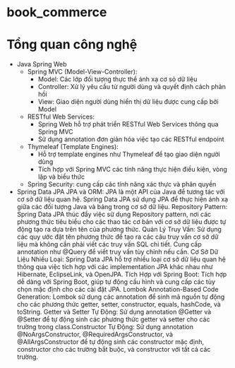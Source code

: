 # book_commerce
# Tổng quan công nghệ
- Java Spring Web
  + Spring MVC (Model-View-Controller):
     - Model: Các lớp đối tượng thực thể ánh xạ cơ sỏ dữ liệu
     - Controller: Xử lý yêu cầu từ người dùng và quyết định cách phản hồi
     - View: Giao diện người dùng hiển thị dữ liệu được cung cấp bởi Model
   + RESTful Web Services:
     - Spring Web hỗ trợ phát triển RESTful Web Services thông qua Spring MVC
     - Sử dụng annotation đơn giản hóa việc tạo các RESTful endpoint
   + Thymeleaf (Template Engines):
     - Hỗ trợ template engines như Thymeleaf để tạo giao diện người dùng
     - Tích hợp với Spring MVC các tính năng thực hiện điều kiện, vòng lặp và biểu thức
   + Spring Security: cung cấp các tính năng xác thực và phân quyền
- Spring Data JPA
JPA và ORM:
JPA là một API của Java để tương tác với cơ sở dữ liệu quan hệ.
Spring Data JPA sử dụng JPA để thực hiện ánh xạ giữa các đối tượng Java và bảng trong cơ sở dữ liệu.
Repository Pattern:
Spring Data JPA thúc đẩy việc sử dụng Repository pattern, nơi các phương thức tiêu biểu cho các thao tác cơ bản với cơ sở dữ liệu được tự động tạo ra dựa trên tên của phương thức.
Quản Lý Truy Vấn:
Sử dụng các quy ước đặt tên phương thức để tạo ra các câu truy vấn cơ sở dữ liệu mà không cần phải viết các truy vấn SQL chi tiết.
Cung cấp annotation như @Query để viết truy vấn tùy chỉnh nếu cần.
Cơ Sở Dữ Liệu Nhiều Loại:
Spring Data JPA hỗ trợ nhiều loại cơ sở dữ liệu quan hệ thông qua việc tích hợp với các implementation JPA khác nhau như Hibernate, EclipseLink, và OpenJPA.
Tích Hợp với Spring Boot:
Tích hợp dễ dàng với Spring Boot, giúp tự động cấu hình và cung cấp các tùy chọn mặc định cho các cài đặt JPA.
Lombok
Annotation-Based Code Generation:
Lombok sử dụng các annotation để sinh mã nguồn tự động cho các phương thức getter, setter, constructor, equals, hashCode, và toString.
Getter và Setter Tự Động:
Sử dụng annotation @Getter và @Setter để tự động sinh các phương thức getter và setter cho các trường trong class.Constructor Tự Động:
Sử dụng annotation @NoArgsConstructor, @RequiredArgsConstructor, và @AllArgsConstructor để tự động sinh các constructor mặc định, constructor cho các trường bắt buộc, và constructor với tất cả các trường.
